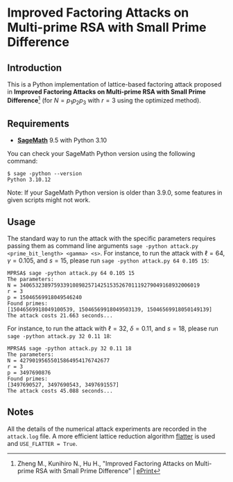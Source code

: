 # Improved Factoring Attacks on Multi-prime RSA with Small Prime Difference

## Introduction

This is a Python implementation of lattice-based factoring attack proposed in **Improved Factoring Attacks on Multi-prime RSA with Small Prime Difference**[^MPRSA] (for $N=p_1p_2p_3$ with $r=3$ using the optimized method).

## Requirements

- [**SageMath**](https://www.sagemath.org/) 9.5 with Python 3.10

You can check your SageMath Python version using the following command:

```commandline
$ sage -python --version
Python 3.10.12
```

Note: If your SageMath Python version is older than 3.9.0, some features in given scripts might not work.

## Usage

The standard way to run the attack with the specific parameters requires passing them as command line arguments `sage -python attack.py <prime_bit_length> <gamma> <s>`. For instance, to run the attack with $\ell=64$, $\gamma=0.105$, and $s=15$, please run `sage -python attack.py 64 0.105 15`:

```commandline
MPRSA$ sage -python attack.py 64 0.105 15
The parameters:
N = 3406532389759339108982571425153526701119279049168932006019
r = 3
p = 15046569918049546240
Found primes:
[15046569918049100539, 15046569918049503139, 15046569918050149139]
The attack costs 21.663 seconds...
```

For instance, to run the attack with $\ell=32$, $\delta=0.11$, and $s=18$, please run `sage -python attack.py 32 0.11 18`:

```commandline
MPRSA$ sage -python attack.py 32 0.11 18
The parameters:
N = 42790195655015864954176742677
r = 3
p = 3497690876
Found primes:
[3497690527, 3497690543, 3497691557]
The attack costs 45.088 seconds...
```

## Notes

All the details of the numerical attack experiments are recorded in the `attack.log` file. A more efficient lattice reduction algorithm [flatter](https://github.com/keeganryan/flatter) is used and `USE_FLATTER = True`.

[^MPRSA]: Zheng M., Kunihiro N., Hu H., "Improved Factoring Attacks on Multi-prime RSA with Small Prime Difference" | [ePrint](https://eprint.iacr.org/2015/1137)
